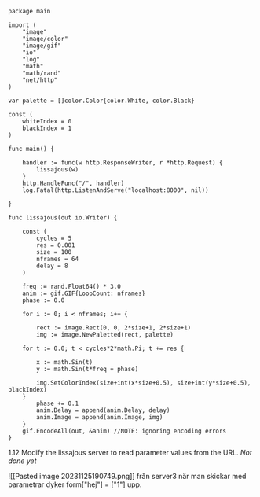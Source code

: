 ```
package main

import (
	"image"
	"image/color"
	"image/gif"
	"io"
	"log"
	"math"
	"math/rand"
	"net/http"
)

var palette = []color.Color{color.White, color.Black}

const (
	whiteIndex = 0
	blackIndex = 1
)

func main() {
	
	handler := func(w http.ResponseWriter, r *http.Request) {
		lissajous(w)
	}
	http.HandleFunc("/", handler)
	log.Fatal(http.ListenAndServe("localhost:8000", nil))
	
}

func lissajous(out io.Writer) {

	const (
		cycles = 5
		res = 0.001
		size = 100
		nframes = 64
		delay = 8
	)
	
	freq := rand.Float64() * 3.0
	anim := gif.GIF{LoopCount: nframes}
	phase := 0.0
	
	for i := 0; i < nframes; i++ {
	
		rect := image.Rect(0, 0, 2*size+1, 2*size+1)
		img := image.NewPaletted(rect, palette)
	
	for t := 0.0; t < cycles*2*math.Pi; t += res {
	
		x := math.Sin(t)
		y := math.Sin(t*freq + phase)
	
		img.SetColorIndex(size+int(x*size+0.5), size+int(y*size+0.5), blackIndex)
	}
		phase += 0.1
		anim.Delay = append(anim.Delay, delay)
		anim.Image = append(anim.Image, img)
	}
	gif.EncodeAll(out, &anim) //NOTE: ignoring encoding errors
}
```

1.12 Modify the lissajous server to read parameter values from the URL.
*Not done yet*

![[Pasted image 20231125190749.png]]
från server3 när man skickar med parametrar dyker form["hej"] = ["1"] upp.